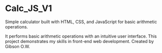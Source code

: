 # Calc_JS_V1
Simple calculator built with HTML, CSS, and JavaScript for basic arithmetic operations.

It performs basic arithmetic operations with an intuitive user interface.
This project demonstrates my skills in front-end web development.
Created by Gibson O.W.

